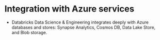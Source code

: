 # Integration with Azure services
- Databricks Data Science & Engineering integrates deeply with Azure databases and stores: Synapse Analytics, Cosmos DB, Data Lake Store, and Blob storage.